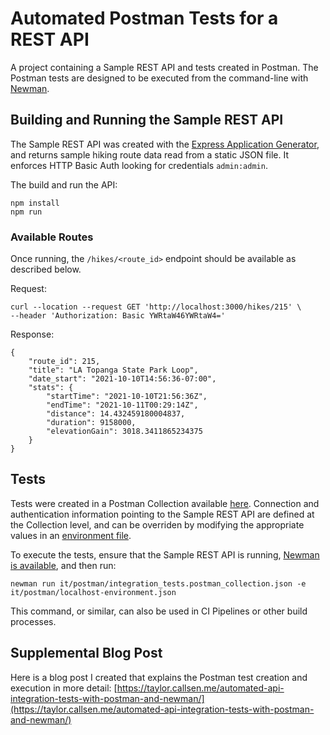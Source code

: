 # Automated Postman Tests for a REST API

A project containing a Sample REST API and tests created in Postman. The Postman tests are designed to be executed from the command-line with [Newman](https://github.com/postmanlabs/newman).

## Building and Running the Sample REST API

The Sample REST API was created with the [Express Application Generator](https://expressjs.com/en/starter/generator.html), and returns sample hiking route data read from a static JSON file. It enforces HTTP Basic Auth looking for credentials `admin:admin`.

The build and run the API:

```
npm install
npm run
```

### Available Routes

Once running, the `/hikes/<route_id>` endpoint should be available as described below.

Request:

```
curl --location --request GET 'http://localhost:3000/hikes/215' \
--header 'Authorization: Basic YWRtaW46YWRtaW4='
```

Response:

```
{
    "route_id": 215,
    "title": "LA Topanga State Park Loop",
    "date_start": "2021-10-10T14:56:36-07:00",
    "stats": {
        "startTime": "2021-10-10T21:56:36Z",
        "endTime": "2021-10-11T00:29:14Z",
        "distance": 14.432459180004837,
        "duration": 9158000,
        "elevationGain": 3018.3411865234375
    }
}
```

## Tests

Tests were created in a Postman Collection available [here](it/postman/integration_tests.postman_collection.json). Connection and authentication information pointing to the Sample REST API are defined at the Collection level, and can be overriden by modifying the appropriate values in an [environment file](it/postman/localhost-environment.json).

To execute the tests, ensure that the Sample REST API is running, [Newman is available](https://github.com/postmanlabs/newman#installation), and then run:

```
newman run it/postman/integration_tests.postman_collection.json -e it/postman/localhost-environment.json
```

This command, or similar, can also be used in CI Pipelines or other build processes.

## Supplemental Blog Post

Here is a blog post I created that explains the Postman test creation and execution in more detail: [https://taylor.callsen.me/automated-api-integration-tests-with-postman-and-newman/](https://taylor.callsen.me/automated-api-integration-tests-with-postman-and-newman/)
